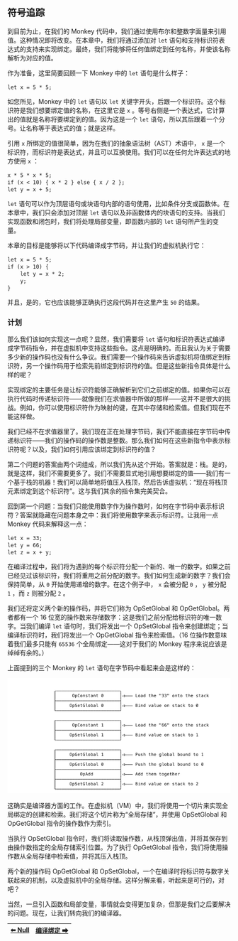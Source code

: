## 符号追踪

到目前为止，在我们的 Monkey 代码中，我们通过使用布尔和整数字面量来引用值。这种情况即将改变。在本章中，我们将通过添加对 `let` 语句和支持标识符表达式的支持来实现绑定。最终，我们将能够将任何值绑定到任何名称，并使该名称解析为对应的值。

作为准备，这里简要回顾一下 Monkey 中的 `let` 语句是什么样子：

```
let x = 5 * 5;
```

如您所见，Monkey 中的 `let` 语句以 `let` 关键字开头，后跟一个标识符。这个标识符是我们想要绑定值的名称，在这里它是 `x` 。等号右侧是一个表达式，它计算出的值就是名称将要绑定到的值。因为这是一个 `let` 语句，所以其后跟着一个分号。让名称等于表达式的值；就是这样。

引用 `x` 所绑定的值很简单，因为在我们的抽象语法树（AST）术语中， `x` 是一个标识符，而标识符是表达式，并且可以互换使用。我们可以在任何允许表达式的地方使用 `x` ：

```
x * 5 * x * 5;
if (x < 10) { x * 2 } else { x / 2 };
let y = x + 5;
```

`let` 语句可以作为顶层语句或块语句内部的语句使用，比如条件分支或函数体。在本章中，我们只会添加对顶层 `let` 语句以及非函数体内的块语句的支持。当我们实现函数和闭包时，我们将处理局部变量，即函数内部的 `let` 语句所产生的变量。

本章的目标是能够将以下代码编译成字节码，并让我们的虚拟机执行它：

```
let x = 5 * 5;
if (x > 10) {
    let y = x * 2;
    y;
}
```

并且，是的，它也应该能够正确执行这段代码并在这里产生 `50` 的结果。

### 计划

那么我们该如何实现这一点呢？显然，我们需要将 `let` 语句和标识符表达式编译成字节码指令，并在虚拟机中支持这些指令。这点是明确的。而且我认为关于需要多少新的操作码也没有什么争议。我们需要一个操作码来告诉虚拟机将值绑定到标识符，另一个操作码用于检索先前绑定到标识符的值。但是这些新指令具体是什么样的呢？

实现绑定的主要任务是让标识符能够正确解析到它们之前绑定的值。如果你可以在执行代码时传递标识符——就像我们在求值器中所做的那样——这并不是很大的挑战。例如，你可以使用标识符作为映射的键，在其中存储和检索值。但我们现在不能这样做。

我们已经不在求值器里了。我们现在正在处理字节码，我们不能直接在字节码中传递标识符——我们的操作码的操作数是整数。那么我们如何在这些新指令中表示标识符呢？以及，我们如何引用应该绑定到标识符的值？

第二个问题的答案由两个词组成，所以我们先从这个开始。答案就是：栈。是的，就是这样，我们不需要更多了。我们不需要显式地引用想要绑定的值——我们有一个基于栈的机器！我们可以简单地将值压入栈顶，然后告诉虚拟机：“现在将栈顶元素绑定到这个标识符”。这与我们其余的指令集完美契合。

回到第一个问题：当我们只能使用数字作为操作数时，如何在字节码中表示标识符？答案就隐藏在问题本身之中：我们将使用数字来表示标识符。让我用一点 Monkey 代码来解释这一点：

```
let x = 33;
let y = 66;
let z = x + y;
```

在编译过程中，我们将为遇到的每个标识符分配一个新的、唯一的数字。如果之前已经见过该标识符，我们将重用之前分配的数字。我们如何生成新的数字？我们会保持简单，从 `0` 开始使用递增的数字。在这个例子中， `x` 会被分配 `0` ， `y` 被分配 `1` ，而 `z` 则被分配 `2` 。

我们还将定义两个新的操作码，并将它们称为 OpSetGlobal 和 OpGetGlobal。两者都有一个 16 位宽的操作数来存储数字：这是我们之前分配给标识符的唯一数字。当我们编译 `let` 语句时，我们将发出一个 OpSetGlobal 指令来创建绑定；当编译标识符时，我们将发出一个 OpGetGlobal 指令来检索值。（16 位操作数意味着我们最多只能有 `65536` 个全局绑定——这对于我们的 Monkey 程序来说应该是绰绰有余的。）

上面提到的三个 Monkey 的 `let` 语句在字节码中看起来会是这样的：

![符号追踪](/pic/符号追踪1.png)

这确实是编译器方面的工作。在虚拟机（VM）中，我们将使用一个切片来实现全局绑定的创建和检索。我们将这个切片称为“全局存储”，并使用 OpSetGlobal 和 OpGetGlobal 指令的操作数作为索引。

当执行 OpSetGlobal 指令时，我们将读取操作数，从栈顶弹出值，并将其保存到由操作数指定的全局存储索引位置。为了执行 OpGetGlobal 指令，我们将使用操作数从全局存储中检索值，并将其压入栈顶。

两个新的操作码 OpGetGlobal 和 OpSetGlobal，一个在编译时将标识符与数字关联起来的机制，以及虚拟机中的全局存储。这样分解来看，听起来是可行的，对吧？

当然，一旦引入函数和局部变量，事情就会变得更加复杂，但那是我们之后要解决的问题。现在，让我们转向我们的编译器。

|[⬅ Null](./29Null.md)|[编译绑定 ➡](./31编译绑定.md)|
| --- | --- |
